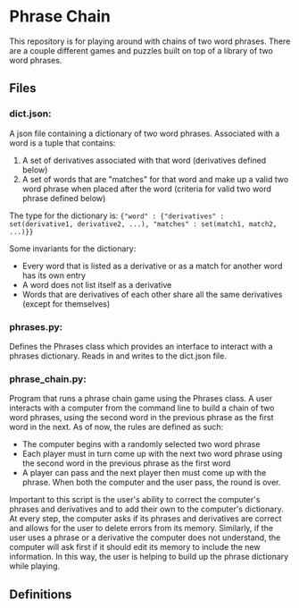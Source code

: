 # Phrase Chain

This repository is for playing around with chains of two word phrases. There are a couple different games and puzzles built on top of a library of two word phrases.

## Files

### dict.json:
A json file containing a dictionary of two word phrases. Associated with a word is a tuple that contains:
1. A set of derivatives associated with that word (derivatives defined below)
2. A set of words that are "matches" for that word and make up a valid two word phrase when placed after the word (criteria for valid two word phrase defined below)

The type for the dictionary is: `{"word" : {"derivatives" : set(derivative1, derivative2, ...), "matches" : set(match1, match2, ...)}}`

Some invariants for the dictionary:
* Every word that is listed as a derivative or as a match for another word has its own entry
* A word does not list itself as a derivative
* Words that are derivatives of each other share all the same derivatives (except for themselves)


### phrases.py:
Defines the Phrases class which provides an interface to interact with a phrases dictionary. Reads in and writes to the dict.json file.

### phrase_chain.py:
Program that runs a phrase chain game using the Phrases class. A user interacts with a computer from the command line to build a chain of two word phrases, using the second word in the previous phrase as the first word in the next. As of now, the rules are defined as such:
* The computer begins with a randomly selected two word phrase
* Each player must in turn come up with the next two word phrase using the second word in the previous phrase as the first word
* A player can pass and the next player then must come up with the phrase. When both the computer and the user pass, the round is over.

Important to this script is the user's ability to correct the computer's phrases and derivatives and to add their own to the computer's dictionary. At every step, the computer asks if its phrases and derivatives are correct and allows for the user to delete errors from its memory. Similarly, if the user uses a phrase or a derivative the computer does not understand, the computer will ask first if it should edit its memory to include the new information. In this way, the user is helping to build up the phrase dictionary while playing. 

## Definitions


